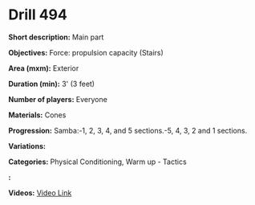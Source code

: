 # Drill 494

**Short description:**
Main part

**Objectives:**
Force: propulsion capacity (Stairs)

**Area (mxm):**
Exterior

**Duration (min):**
3' (3 feet)

**Number of players:**
Everyone

**Materials:**
Cones

**Progression:**
Samba:-1, 2, 3, 4, and 5 sections.-5, 4, 3, 2 and 1 sections.

**Variations:**


**Categories:**
Physical Conditioning, Warm up - Tactics

**:**


**Videos:**
[Video Link](https://www.youtube.com/embed/JRsgCaP_QaE)


